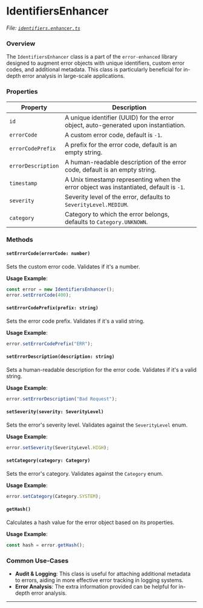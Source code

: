 # IdentifiersEnhancer

_File:_ [_`identifiers.enhancer.ts`_](../../src/lib/enhancers/identifiers.enhancer.ts)

### Overview

The `IdentifiersEnhancer` class is a part of the `error-enhanced` library designed to augment error objects with unique identifiers, custom error codes, and additional metadata. This class is particularly beneficial for in-depth error analysis in large-scale applications.

### Properties

| Property           | Description                                                                            |
| ------------------ | -------------------------------------------------------------------------------------- |
| `id`               | A unique identifier (UUID) for the error object, auto-generated upon instantiation.    |
| `errorCode`        | A custom error code, default is `-1`.                                                  |
| `errorCodePrefix`  | A prefix for the error code, default is an empty string.                               |
| `errorDescription` | A human-readable description of the error code, default is an empty string.            |
| `timestamp`        | A Unix timestamp representing when the error object was instantiated, default is `-1`. |
| `severity`         | Severity level of the error, defaults to `SeverityLevel.MEDIUM`.                       |
| `category`         | Category to which the error belongs, defaults to `Category.UNKNOWN`.                   |

### Methods

#### `setErrorCode(errorCode: number)`

Sets the custom error code. Validates if it's a number.

**Usage Example**:

```typescript
const error = new IdentifiersEnhancer();
error.setErrorCode(400);
```

#### `setErrorCodePrefix(prefix: string)`

Sets the error code prefix. Validates if it's a valid string.

**Usage Example**:

```typescript
error.setErrorCodePrefix("ERR");
```

#### `setErrorDescription(description: string)`

Sets a human-readable description for the error code. Validates if it's a valid string.

**Usage Example**:

```typescript
error.setErrorDescription("Bad Request");
```

#### `setSeverity(severity: SeverityLevel)`

Sets the error's severity level. Validates against the `SeverityLevel` enum.

**Usage Example**:

```typescript
error.setSeverity(SeverityLevel.HIGH);
```

#### `setCategory(category: Category)`

Sets the error's category. Validates against the `Category` enum.

**Usage Example**:

```typescript
error.setCategory(Category.SYSTEM);
```

#### `getHash()`

Calculates a hash value for the error object based on its properties.

**Usage Example**:

```typescript
const hash = error.getHash();
```

### Common Use-Cases

* **Audit & Logging**: This class is useful for attaching additional metadata to errors, aiding in more effective error tracking in logging systems.
* **Error Analysis**: The extra information provided can be helpful for in-depth error analysis.

***
